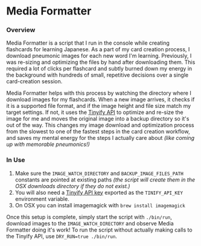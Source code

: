 # Media Formatter

### Overview
Media Formatter is a script that I run in the console while creating flashcards for learning Japanese. As a part of my card creation process, I download pneumonic images for each new word I'm learning. Previously, I was re-sizing and optimizing the files by hand after downloading them. This required a lot of clicks per flashcard and subtly burned down my energy in the background with hundreds of small, repetitive decisions over a single card-creation session.

Media Formatter helps with this process by watching the directory where I download images for my flashcards. When a new image arrives, it checks if it is a supported file format, and if the image height and file size match my target settings. If not, it uses the [Tinyify API](https://tinypng.com/developers) to optimize and re-size the image for me and moves the original image into a backup directory so it's out of the way. This changes my image download and optimization process from the slowest to one of the fastest steps in the card creation workflow, and saves my mental energy for the steps I actually care about _(like coming up with memorable pneumonics!)_

### In Use
1. Make sure the `IMAGE_WATCH_DIRECTORY` and `BACKUP_IMAGE_FILES_PATH` constants are pointed at existing paths _(the script will create them in the OSX downloads directory if they do not exist.)_
2. You will also need a [Tinyify API key](https://tinypng.com/developers) exported as the `TINIFY_API_KEY` environment variable.
3. On OSX you can install imagemagick with `brew install imagemagick`

Once this setup is complete, simply start the script with `./bin/run`, download images to the `IMAGE_WATCH_DIRECTORY` and observe Media Formatter doing it's work! To run the script without actually making calls to the Tinyify API, use `DRY_RUN=true ./bin/run`.
